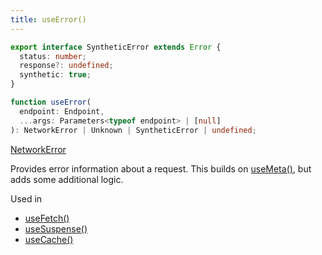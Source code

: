 ```yaml
---
title: useError()
---
```


<head>
  <title>useError() - Accessing error metadata</title>
</head>

```typescript
export interface SyntheticError extends Error {
  status: number;
  response?: undefined;
  synthetic: true;
}

function useError(
  endpoint: Endpoint,
  ...args: Parameters<typeof endpoint> | [null]
): NetworkError | Unknown | SyntheticError | undefined;
```

[NetworkError](./types#networkerror)

Provides error information about a request. This builds on [useMeta()](./useMeta),
but adds some additional logic.

Used in

- [useFetch()](./useFetch)
- [useSuspense()](./useSuspense)
- [useCache()](./useCache)
